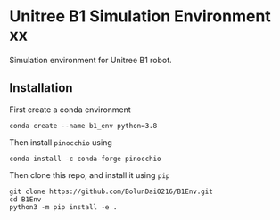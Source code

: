 # Unitree B1 Simulation Environment xx
Simulation environment for Unitree B1 robot.

## Installation

First create a conda environment

```console
conda create --name b1_env python=3.8
```

Then install `pinocchio` using

```console
conda install -c conda-forge pinocchio
```

Then clone this repo, and install it using `pip`

```console
git clone https://github.com/BolunDai0216/B1Env.git
cd B1Env
python3 -m pip install -e .
```
